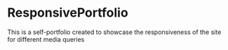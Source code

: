 # ResponsivePortfolio
This is a self-portfolio created to showcase the responsiveness of the site for different media queries
